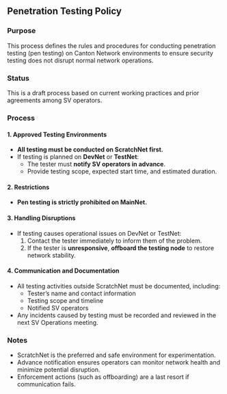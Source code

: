 ## Penetration Testing Policy

### Purpose

This process defines the rules and procedures for conducting penetration testing (pen testing) on Canton Network environments to ensure security testing does not disrupt normal network operations.

### Status

This is a draft process based on current working practices and prior agreements among SV operators.

### Process

#### 1. Approved Testing Environments

- **All testing must be conducted on ScratchNet first.**
- If testing is planned on **DevNet** or **TestNet**:
  - The tester must **notify SV operators in advance**.
  - Provide testing scope, expected start time, and estimated duration.

#### 2. Restrictions

- **Pen testing is strictly prohibited on MainNet.**

#### 3. Handling Disruptions

- If testing causes operational issues on DevNet or TestNet:
  1. Contact the tester immediately to inform them of the problem.
  2. If the tester is **unresponsive**, **offboard the testing node** to restore network stability.

#### 4. Communication and Documentation

- All testing activities outside ScratchNet must be documented, including:
  - Tester’s name and contact information
  - Testing scope and timeline
  - Notified SV operators
- Any incidents caused by testing must be recorded and reviewed in the next SV Operations meeting.

### Notes

- ScratchNet is the preferred and safe environment for experimentation.
- Advance notification ensures operators can monitor network health and minimize potential disruption.
- Enforcement actions (such as offboarding) are a last resort if communication fails.
